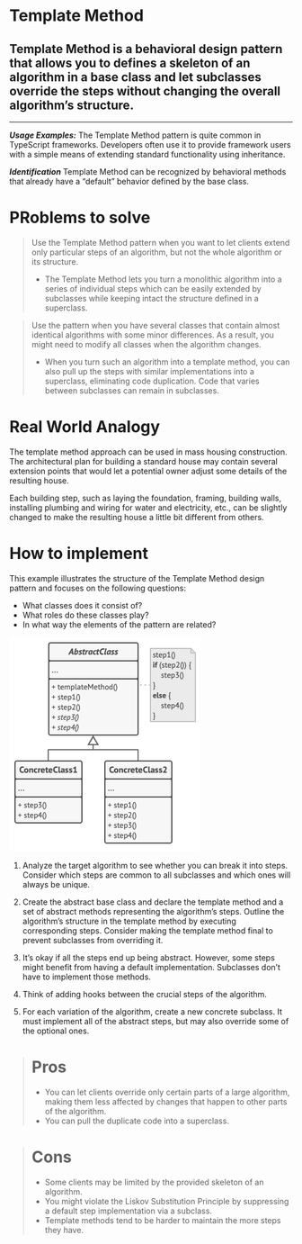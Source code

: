 # Template Method

## Template Method is a behavioral design pattern that allows you to defines a skeleton of an algorithm in a base class and let subclasses override the steps without changing the overall algorithm’s structure.

---

**_Usage Examples:_** The Template Method pattern is quite common in TypeScript
frameworks. Developers often use it to provide framework users with a simple means of
extending standard functionality using inheritance.

**_Identification_** Template Method can be recognized by behavioral methods that already
have a “default” behavior defined by the base class.

# PRoblems to solve

> Use the Template Method pattern when you want to let clients extend only particular
> steps of an algorithm, but not the whole algorithm or its structure.
>
> - The Template Method lets you turn a monolithic algorithm into a series of individual
>   steps which can be easily extended by subclasses while keeping intact the structure
>   defined in a superclass.

> Use the pattern when you have several classes that contain almost identical algorithms
> with some minor differences. As a result, you might need to modify all classes when the
> algorithm changes.
>
> - When you turn such an algorithm into a template method, you can also pull up the steps
>   with similar implementations into a superclass, eliminating code duplication. Code that
>   varies between subclasses can remain in subclasses.

# Real World Analogy

The template method approach can be used in mass housing construction. The architectural
plan for building a standard house may contain several extension points that would let a
potential owner adjust some details of the resulting house.

Each building step, such as laying the foundation, framing, building walls, installing
plumbing and wiring for water and electricity, etc., can be slightly changed to make the
resulting house a little bit different from others.

# How to implement

This example illustrates the structure of the Template Method design pattern and focuses
on the following questions:

- What classes does it consist of?
- What roles do these classes play?
- In what way the elements of the pattern are related?

![TemplateMEthod](./TemplateMethod.png)

1. Analyze the target algorithm to see whether you can break it into steps. Consider which
   steps are common to all subclasses and which ones will always be unique.

2. Create the abstract base class and declare the template method and a set of abstract
   methods representing the algorithm’s steps. Outline the algorithm’s structure in the
   template method by executing corresponding steps. Consider making the template method
   final to prevent subclasses from overriding it.

3. It’s okay if all the steps end up being abstract. However, some steps might benefit
   from having a default implementation. Subclasses don’t have to implement those methods.

4. Think of adding hooks between the crucial steps of the algorithm.

5. For each variation of the algorithm, create a new concrete subclass. It must implement
   all of the abstract steps, but may also override some of the optional ones.

> # Pros
>
> - You can let clients override only certain parts of a large algorithm, making them less
>   affected by changes that happen to other parts of the algorithm.
> - You can pull the duplicate code into a superclass.

> # Cons
>
> - Some clients may be limited by the provided skeleton of an algorithm.
> - You might violate the Liskov Substitution Principle by suppressing a default step
>   implementation via a subclass.
> - Template methods tend to be harder to maintain the more steps they have.
